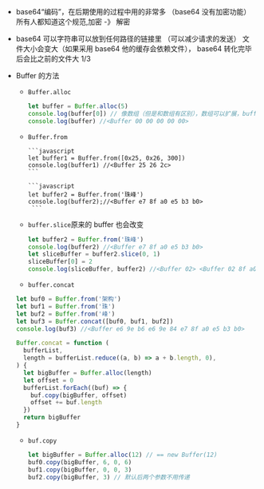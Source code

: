 - base64“编码”，在后期使用的过程中用的非常多 （base64 没有加密功能） 所有人都知道这个规范,加密 -》 解密

- base64 可以字符串可以放到任何路径的链接里 （可以减少请求的发送） 文件大小会变大（如果采用 base64 他的缓存会依赖文件）， base64 转化完毕后会比之前的文件大 1/3

* Buffer 的方法

  - `Buffer.alloc`

    ```javascript
    let buffer = Buffer.alloc(5)
    console.log(buffer[0]) // 像数组（但是和数组有区别），数组可以扩展，buffer 不能扩展，可以用索引取值,取出来的内容是 10 进制
    console.log(buffer) //<Buffer 00 00 00 00 00>
    ```

  - `Buffer.from`

        ```javascript
        let buffer1 = Buffer.from([0x25, 0x26, 300])
        console.log(buffer1) //<Buffer 25 26 2c>
        ```

        ```javascript
        let buffer2 = Buffer.from('珠峰')
        console.log(buffer2);//<Buffer e7 8f a0 e5 b3 b0>
         ```

  - `buffer.slice`原来的 buffer 也会改变
    ```javascript
    let buffer2 = Buffer.from('珠峰')
    console.log(buffer2) //<Buffer e7 8f a0 e5 b3 b0>
    let sliceBuffer = buffer2.slice(0, 1)
    sliceBuffer[0] = 2
    console.log(sliceBuffer, buffer2) //<Buffer 02> <Buffer 02 8f a0 e5 b3 b0>
    ```
  - `buffer.concat`

  ```javascript
  let buf0 = Buffer.from('架构')
  let buf1 = Buffer.from('珠')
  let buf2 = Buffer.from('峰')
  let buf3 = Buffer.concat([buf0, buf1, buf2])
  console.log(buf3) //<Buffer e6 9e b6 e6 9e 84 e7 8f a0 e5 b3 b0>
  ```

  ```javascript
  Buffer.concat = function (
    bufferList,
    length = bufferList.reduce((a, b) => a + b.length, 0),
  ) {
    let bigBuffer = Buffer.alloc(length)
    let offset = 0
    bufferList.forEach((buf) => {
      buf.copy(bigBuffer, offset)
      offset += buf.length
    })
    return bigBuffer
  }
  ```

  - `buf.copy`

    ```javascript
    let bigBuffer = Buffer.alloc(12) // == new Buffer(12)
    buf0.copy(bigBuffer, 6, 0, 6)
    buf1.copy(bigBuffer, 0, 0, 3)
    buf2.copy(bigBuffer, 3) // 默认后两个参数不用传递
    ```
